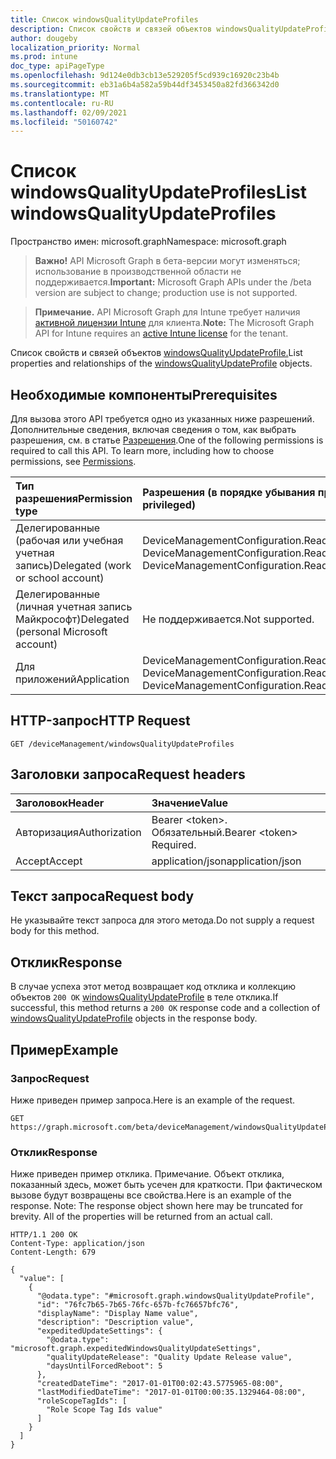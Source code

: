 ```yaml
---
title: Список windowsQualityUpdateProfiles
description: Список свойств и связей объектов windowsQualityUpdateProfile.
author: dougeby
localization_priority: Normal
ms.prod: intune
doc_type: apiPageType
ms.openlocfilehash: 9d124e0db3cb13e529205f5cd939c16920c23b4b
ms.sourcegitcommit: eb31a6b4a582a59b44df3453450a82fd366342d0
ms.translationtype: MT
ms.contentlocale: ru-RU
ms.lasthandoff: 02/09/2021
ms.locfileid: "50160742"
---
```

# <a name="list-windowsqualityupdateprofiles"></a><span data-ttu-id="fbb8f-103">Список windowsQualityUpdateProfiles</span><span class="sxs-lookup"><span data-stu-id="fbb8f-103">List windowsQualityUpdateProfiles</span></span>

<span data-ttu-id="fbb8f-104">Пространство имен: microsoft.graph</span><span class="sxs-lookup"><span data-stu-id="fbb8f-104">Namespace: microsoft.graph</span></span>

> <span data-ttu-id="fbb8f-105">**Важно!** API Microsoft Graph в бета-версии могут изменяться; использование в производственной области не поддерживается.</span><span class="sxs-lookup"><span data-stu-id="fbb8f-105">**Important:** Microsoft Graph APIs under the /beta version are subject to change; production use is not supported.</span></span>

> <span data-ttu-id="fbb8f-106">**Примечание.** API Microsoft Graph для Intune требует наличия [активной лицензии Intune](https://go.microsoft.com/fwlink/?linkid=839381) для клиента.</span><span class="sxs-lookup"><span data-stu-id="fbb8f-106">**Note:** The Microsoft Graph API for Intune requires an [active Intune license](https://go.microsoft.com/fwlink/?linkid=839381) for the tenant.</span></span>

<span data-ttu-id="fbb8f-107">Список свойств и связей объектов [windowsQualityUpdateProfile.](../resources/intune-softwareupdate-windowsqualityupdateprofile.md)</span><span class="sxs-lookup"><span data-stu-id="fbb8f-107">List properties and relationships of the [windowsQualityUpdateProfile](../resources/intune-softwareupdate-windowsqualityupdateprofile.md) objects.</span></span>

## <a name="prerequisites"></a><span data-ttu-id="fbb8f-108">Необходимые компоненты</span><span class="sxs-lookup"><span data-stu-id="fbb8f-108">Prerequisites</span></span>
<span data-ttu-id="fbb8f-p101">Для вызова этого API требуется одно из указанных ниже разрешений. Дополнительные сведения, включая сведения о том, как выбрать разрешения, см. в статье [Разрешения](/graph/permissions-reference).</span><span class="sxs-lookup"><span data-stu-id="fbb8f-p101">One of the following permissions is required to call this API. To learn more, including how to choose permissions, see [Permissions](/graph/permissions-reference).</span></span>

|<span data-ttu-id="fbb8f-111">Тип разрешения</span><span class="sxs-lookup"><span data-stu-id="fbb8f-111">Permission type</span></span>|<span data-ttu-id="fbb8f-112">Разрешения (в порядке убывания привилегий)</span><span class="sxs-lookup"><span data-stu-id="fbb8f-112">Permissions (from most to least privileged)</span></span>|
|:---|:---|
|<span data-ttu-id="fbb8f-113">Делегированные (рабочая или учебная учетная запись)</span><span class="sxs-lookup"><span data-stu-id="fbb8f-113">Delegated (work or school account)</span></span>|<span data-ttu-id="fbb8f-114">DeviceManagementConfiguration.ReadWrite.All, DeviceManagementConfiguration.Read.All</span><span class="sxs-lookup"><span data-stu-id="fbb8f-114">DeviceManagementConfiguration.ReadWrite.All, DeviceManagementConfiguration.Read.All</span></span>|
|<span data-ttu-id="fbb8f-115">Делегированные (личная учетная запись Майкрософт)</span><span class="sxs-lookup"><span data-stu-id="fbb8f-115">Delegated (personal Microsoft account)</span></span>|<span data-ttu-id="fbb8f-116">Не поддерживается.</span><span class="sxs-lookup"><span data-stu-id="fbb8f-116">Not supported.</span></span>|
|<span data-ttu-id="fbb8f-117">Для приложений</span><span class="sxs-lookup"><span data-stu-id="fbb8f-117">Application</span></span>|<span data-ttu-id="fbb8f-118">DeviceManagementConfiguration.ReadWrite.All, DeviceManagementConfiguration.Read.All</span><span class="sxs-lookup"><span data-stu-id="fbb8f-118">DeviceManagementConfiguration.ReadWrite.All, DeviceManagementConfiguration.Read.All</span></span>|

## <a name="http-request"></a><span data-ttu-id="fbb8f-119">HTTP-запрос</span><span class="sxs-lookup"><span data-stu-id="fbb8f-119">HTTP Request</span></span>
<!-- {
  "blockType": "ignored"
}
-->
``` http
GET /deviceManagement/windowsQualityUpdateProfiles
```

## <a name="request-headers"></a><span data-ttu-id="fbb8f-120">Заголовки запроса</span><span class="sxs-lookup"><span data-stu-id="fbb8f-120">Request headers</span></span>
|<span data-ttu-id="fbb8f-121">Заголовок</span><span class="sxs-lookup"><span data-stu-id="fbb8f-121">Header</span></span>|<span data-ttu-id="fbb8f-122">Значение</span><span class="sxs-lookup"><span data-stu-id="fbb8f-122">Value</span></span>|
|:---|:---|
|<span data-ttu-id="fbb8f-123">Авторизация</span><span class="sxs-lookup"><span data-stu-id="fbb8f-123">Authorization</span></span>|<span data-ttu-id="fbb8f-124">Bearer &lt;token&gt;. Обязательный.</span><span class="sxs-lookup"><span data-stu-id="fbb8f-124">Bearer &lt;token&gt; Required.</span></span>|
|<span data-ttu-id="fbb8f-125">Accept</span><span class="sxs-lookup"><span data-stu-id="fbb8f-125">Accept</span></span>|<span data-ttu-id="fbb8f-126">application/json</span><span class="sxs-lookup"><span data-stu-id="fbb8f-126">application/json</span></span>|

## <a name="request-body"></a><span data-ttu-id="fbb8f-127">Текст запроса</span><span class="sxs-lookup"><span data-stu-id="fbb8f-127">Request body</span></span>
<span data-ttu-id="fbb8f-128">Не указывайте текст запроса для этого метода.</span><span class="sxs-lookup"><span data-stu-id="fbb8f-128">Do not supply a request body for this method.</span></span>

## <a name="response"></a><span data-ttu-id="fbb8f-129">Отклик</span><span class="sxs-lookup"><span data-stu-id="fbb8f-129">Response</span></span>
<span data-ttu-id="fbb8f-130">В случае успеха этот метод возвращает код отклика и коллекцию объектов `200 OK` [windowsQualityUpdateProfile](../resources/intune-softwareupdate-windowsqualityupdateprofile.md) в теле отклика.</span><span class="sxs-lookup"><span data-stu-id="fbb8f-130">If successful, this method returns a `200 OK` response code and a collection of [windowsQualityUpdateProfile](../resources/intune-softwareupdate-windowsqualityupdateprofile.md) objects in the response body.</span></span>

## <a name="example"></a><span data-ttu-id="fbb8f-131">Пример</span><span class="sxs-lookup"><span data-stu-id="fbb8f-131">Example</span></span>

### <a name="request"></a><span data-ttu-id="fbb8f-132">Запрос</span><span class="sxs-lookup"><span data-stu-id="fbb8f-132">Request</span></span>
<span data-ttu-id="fbb8f-133">Ниже приведен пример запроса.</span><span class="sxs-lookup"><span data-stu-id="fbb8f-133">Here is an example of the request.</span></span>
``` http
GET https://graph.microsoft.com/beta/deviceManagement/windowsQualityUpdateProfiles
```

### <a name="response"></a><span data-ttu-id="fbb8f-134">Отклик</span><span class="sxs-lookup"><span data-stu-id="fbb8f-134">Response</span></span>
<span data-ttu-id="fbb8f-p102">Ниже приведен пример отклика. Примечание. Объект отклика, показанный здесь, может быть усечен для краткости. При фактическом вызове будут возвращены все свойства.</span><span class="sxs-lookup"><span data-stu-id="fbb8f-p102">Here is an example of the response. Note: The response object shown here may be truncated for brevity. All of the properties will be returned from an actual call.</span></span>
``` http
HTTP/1.1 200 OK
Content-Type: application/json
Content-Length: 679

{
  "value": [
    {
      "@odata.type": "#microsoft.graph.windowsQualityUpdateProfile",
      "id": "76fc7b65-7b65-76fc-657b-fc76657bfc76",
      "displayName": "Display Name value",
      "description": "Description value",
      "expeditedUpdateSettings": {
        "@odata.type": "microsoft.graph.expeditedWindowsQualityUpdateSettings",
        "qualityUpdateRelease": "Quality Update Release value",
        "daysUntilForcedReboot": 5
      },
      "createdDateTime": "2017-01-01T00:02:43.5775965-08:00",
      "lastModifiedDateTime": "2017-01-01T00:00:35.1329464-08:00",
      "roleScopeTagIds": [
        "Role Scope Tag Ids value"
      ]
    }
  ]
}
```




